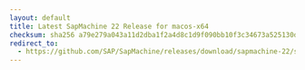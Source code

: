 ```yaml
---
layout: default
title: Latest SapMachine 22 Release for macos-x64
checksum: sha256 a79e279a043a11d2dba1f2a4d8c1d9f090bb10f3c34673a525130d4327ecac71
redirect_to:
  - https://github.com/SAP/SapMachine/releases/download/sapmachine-22/sapmachine-jre-22_macos-x64_bin.tar.gz
---
```


